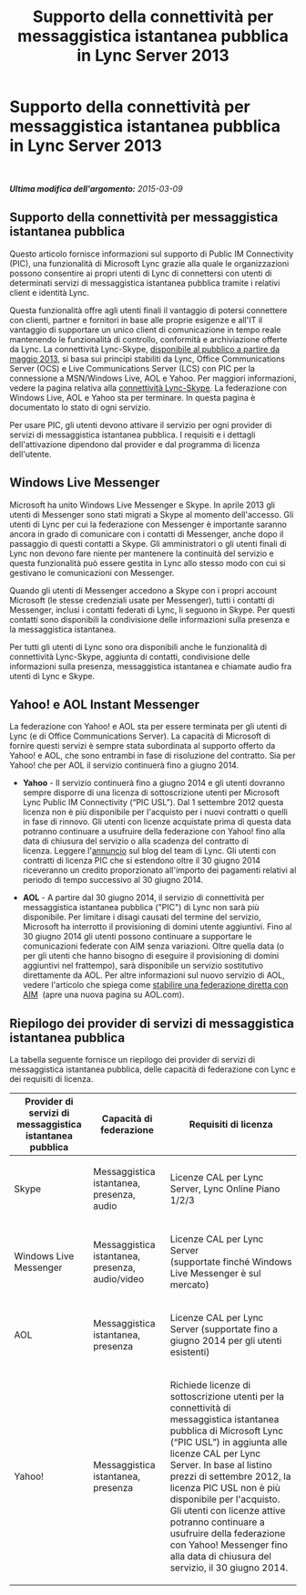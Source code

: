 ﻿---
title: Supporto della connettività per messaggistica istantanea pubblica in Lync Server 2013
TOCTitle: Supporto della connettività per messaggistica istantanea pubblica in Lync Server 2013
ms:assetid: 9c6eb500-647b-4ccd-a00e-2b8dd7c44a76
ms:mtpsurl: https://technet.microsoft.com/it-it/library/Dn458579(v=OCS.15)
ms:contentKeyID: 59602743
ms.date: 08/24/2015
mtps_version: v=OCS.15
ms.translationtype: HT
---

# Supporto della connettività per messaggistica istantanea pubblica in Lync Server 2013

 

_**Ultima modifica dell'argomento:** 2015-03-09_

## Supporto della connettività per messaggistica istantanea pubblica

Questo articolo fornisce informazioni sul supporto di Public IM Connectivity (PIC), una funzionalità di Microsoft Lync grazie alla quale le organizzazioni possono consentire ai propri utenti di Lync di connettersi con utenti di determinati servizi di messaggistica istantanea pubblica tramite i relativi client e identità Lync.

Questa funzionalità offre agli utenti finali il vantaggio di potersi connettere con clienti, partner e fornitori in base alle proprie esigenze e all'IT il vantaggio di supportare un unico client di comunicazione in tempo reale mantenendo le funzionalità di controllo, conformità e archiviazione offerte da Lync. La connettività Lync-Skype, [disponibile al pubblico a partire da maggio 2013](http://blogs.technet.com/b/lync/archive/2013/05/23/lync-skype-connectivity-available-today.aspx), si basa sui principi stabiliti da Lync, Office Communications Server (OCS) e Live Communications Server (LCS) con PIC per la connessione a MSN/Windows Live, AOL e Yahoo. Per maggiori informazioni, vedere la pagina relativa alla [connettività Lync-Skype](http://office.microsoft.com/it-it/lync/lync-skype-connectivity-fx103789635.aspx). La federazione con Windows Live, AOL e Yahoo sta per terminare. In questa pagina è documentato lo stato di ogni servizio.

Per usare PIC, gli utenti devono attivare il servizio per ogni provider di servizi di messaggistica istantanea pubblica. I requisiti e i dettagli dell'attivazione dipendono dal provider e dal programma di licenza dell'utente.

## Windows Live Messenger

Microsoft ha unito Windows Live Messenger e Skype. In aprile 2013 gli utenti di Messenger sono stati migrati a Skype al momento dell'accesso. Gli utenti di Lync per cui la federazione con Messenger è importante saranno ancora in grado di comunicare con i contatti di Messenger, anche dopo il passaggio di questi contatti a Skype. Gli amministratori o gli utenti finali di Lync non devono fare niente per mantenere la continuità del servizio e questa funzionalità può essere gestita in Lync allo stesso modo con cui si gestivano le comunicazioni con Messenger. 

Quando gli utenti di Messenger accedono a Skype con i propri account Microsoft (le stesse credenziali usate per Messenger), tutti i contatti di Messenger, inclusi i contatti federati di Lync, li seguono in Skype. Per questi contatti sono disponibili la condivisione delle informazioni sulla presenza e la messaggistica istantanea. 

Per tutti gli utenti di Lync sono ora disponibili anche le funzionalità di connettività Lync-Skype, aggiunta di contatti, condivisione delle informazioni sulla presenza, messaggistica istantanea e chiamate audio fra utenti di Lync e Skype.

## Yahoo\! e AOL Instant Messenger

La federazione con Yahoo\! e AOL sta per essere terminata per gli utenti di Lync (e di Office Communications Server). La capacità di Microsoft di fornire questi servizi è sempre stata subordinata al supporto offerto da Yahoo\! e AOL, che sono entrambi in fase di risoluzione del contratto. Sia per Yahoo\! che per AOL il servizio continuerà fino a giugno 2014.

  - **Yahoo** - Il servizio continuerà fino a giugno 2014 e gli utenti dovranno sempre disporre di una licenza di sottoscrizione utenti per Microsoft Lync Public IM Connectivity (“PIC USL”). Dal 1 settembre 2012 questa licenza non è più disponibile per l'acquisto per i nuovi contratti o quelli in fase di rinnovo. Gli utenti con licenze acquistate prima di questa data potranno continuare a usufruire della federazione con Yahoo\! fino alla data di chiusura del servizio o alla scadenza del contratto di licenza. Leggere l'[annuncio](http://blogs.technet.com/b/lync/archive/2012/11/26/lync-and-yahoo-federation-end-of-life.aspx) sul blog del team di Lync. Gli utenti con contratti di licenza PIC che si estendono oltre il 30 giugno 2014 riceveranno un credito proporzionato all'importo dei pagamenti relativi al periodo di tempo successivo al 30 giugno 2014.

  - **AOL** - A partire dal 30 giugno 2014, il servizio di connettività per messaggistica istantanea pubblica ("PIC") di Lync non sarà più disponibile. Per limitare i disagi causati del termine del servizio, Microsoft ha interrotto il provisioning di domini utente aggiuntivi. Fino al 30 giugno 2014 gli utenti possono continuare a supportare le comunicazioni federate con AIM senza variazioni. Oltre quella data (o per gli utenti che hanno bisogno di eseguire il provisioning di domini aggiuntivi nel frattempo), sarà disponibile un servizio sostitutivo direttamente da AOL. Per altre informazioni sul nuovo servizio di AOL, vedere l'articolo che spiega come [stabilire una federazione diretta con AIM](http://aimenterprise.aol.com/pic.php)  (apre una nuova pagina su AOL.com).  

## Riepilogo dei provider di servizi di messaggistica istantanea pubblica

La tabella seguente fornisce un riepilogo dei provider di servizi di messaggistica istantanea pubblica, delle capacità di federazione con Lync e dei requisiti di licenza.


<table>
<colgroup>
<col style="width: 33%" />
<col style="width: 33%" />
<col style="width: 33%" />
</colgroup>
<thead>
<tr class="header">
<th>Provider di servizi di messaggistica istantanea pubblica</th>
<th>Capacità di federazione</th>
<th>Requisiti di licenza</th>
</tr>
</thead>
<tbody>
<tr class="odd">
<td><p>Skype</p></td>
<td><p>Messaggistica istantanea, presenza, audio</p></td>
<td><p>Licenze CAL per Lync Server, Lync Online Piano 1/2/3</p></td>
</tr>
<tr class="even">
<td><p>Windows Live Messenger</p></td>
<td><p>Messaggistica istantanea, presenza, audio/video</p></td>
<td><p>Licenze CAL per Lync Server (supportate finché Windows Live Messenger è sul mercato)</p></td>
</tr>
<tr class="odd">
<td><p>AOL</p></td>
<td><p>Messaggistica istantanea, presenza</p></td>
<td><p>Licenze CAL per Lync Server (supportate fino a giugno 2014 per gli utenti esistenti)</p></td>
</tr>
<tr class="even">
<td><p>Yahoo!</p></td>
<td><p>Messaggistica istantanea, presenza</p></td>
<td><p>Richiede licenze di sottoscrizione utenti per la connettività di messaggistica istantanea pubblica di Microsoft Lync (“PIC USL”) in aggiunta alle licenze CAL per Lync Server. In base al listino prezzi di settembre 2012, la licenza PIC USL non è più disponibile per l'acquisto. Gli utenti con licenze attive potranno continuare a usufruire della federazione con Yahoo! Messenger fino alla data di chiusura del servizio, il 30 giugno 2014.</p></td>
</tr>
</tbody>
</table>

